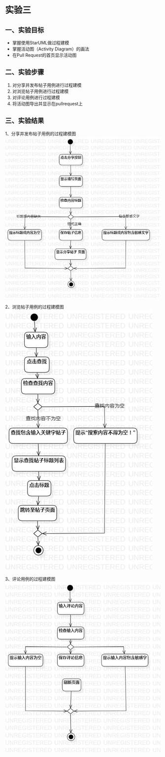 # 实验三

## 一、实验目标
- 掌握使用StarUML做过程建模
- 掌握活动图（Activity Diagram）的画法
- 在Pull Request的首页显示活动图

## 二、实验步骤

1.  对分享并发布帖子用例进行过程建模
2.  对浏览帖子用例进行过程建模
3.  对评论用例进行过程建模
4.  将活动图导出并显示在pullrequest上

## 三、实验结果

1、分享并发布帖子用例的过程建模图  
![activity1](./分享音乐并发布帖子的活动图.jpg)  

2、浏览帖子用例的过程建模图  
![activity2](./浏览帖子的活动图.jpg)  

3、评论用例的过程建模图  
![activity3](./评论的活动图.jpg) 
